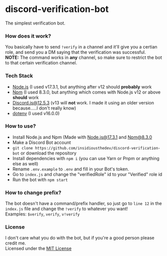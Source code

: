 # discord-verification-bot
The simplest verification bot. 

### How does it work?

You basically have to send `!verify` in a channel and it'll give you a certian role, and send you a DM saying that the verification was successful.<br>
**NOTE:** The command works in **any** channel, so make sure to restrict the bot to that certain verification channel.

### Tech Stack

- [Node.js](https://nodejs.org) (I used v17.3.1, but anything after v12 should **probably** work
- [Npm](https://nodejs.org) (I used 8.3.0, but anything which comes with Node.js v12 or above **should** work
- [Discord.js@12.5.3](https://github.com/discordjs/discord.js/tree/v12) (v13 will **not** work. I made it using an older version because.....I don't really know)
- [dotenv](https://github.com/motdotla/dotenv) (I used v16.0.0) 

### How to use?

- Install Node.js and Npm (Made with Node.js@17.3.1 and Npm@8.3.0
- Make a Discord Bot account
- `git clone https://github.com/insidiousthedev/discord-verification-bot` or download the repository
- Install dependencies with `npm i` (you can use Yarn or Pnpm or anything else as well)
- Rename `.env.example` to `.env` and fill in your Bot's token.
- Go to `index.js` and change the "verifiedRole" id to your "Verified" role id
- Run the bot with `npm start`

### How to change prefix?

The bot doesn't have a command/prefix handler, so just go to `line 12` in the `index.js` file and change the `!verify` to whatever you want! <br>
Examples: `$verify`, `verify`, `v!verify`

### License

I don't care what you do with the bot, but if you're a good person please credit me. <br>
Licensed under the [MIT License](https://github.com/insidiousthedev/discord-verification-bot/blob/main/LICENSE)

